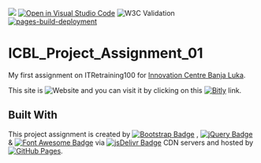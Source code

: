 [![](https://data.jsdelivr.com/v1/package/gh/BaleshSrle/baleshsrle.github.io/badge?style=rounded)](https://www.jsdelivr.com/package/gh/BaleshSrle/baleshsrle.github.io)
[![Open in Visual Studio Code](https://img.shields.io/static/v1?logo=visualstudiocode&label=&message=Open%20in%20Visual%20Studio%20Code&labelColor=2c2c32&color=007acc&logoColor=007acc)](https://open.vscode.dev/BaleshSrle/baleshsrle.github.io)
![W3C Validation](https://img.shields.io/w3c-validation/html?targetUrl=https%3A%2F%2Fbaleshsrle.github.io%2F)
[![pages-build-deployment](https://github.com/BaleshSrle/baleshsrle.github.io/actions/workflows/pages/pages-build-deployment/badge.svg?branch=main)](https://github.com/BaleshSrle/baleshsrle.github.io/actions/workflows/pages/pages-build-deployment)


# ICBL_Project_Assignment_01
My first assignment on ITRetraining100 for [Innovation Centre Banja Luka](https://icbl.ba/).

This site is ![Website](https://img.shields.io/website?url=https%3A%2F%2Fbaleshsrle.github.io%2F&logo=bootstrap&logoColor=white&labelColor=7952B3) and you can visit it by clicking on this [![Bitly](https://img.shields.io/badge/Bitly-ee6123?&logo=bitly&logoColor=white&labelColor=555555)](https://bit.ly/3S3rPY8) link.

## Built With
This project assignment is created by [![Bootstrap Badge](https://img.shields.io/github/v/release/twbs/bootstrap?filter=*v4*&logo=bootstrap&logoColor=white&label=Bootstrap&color=7952b3
)](@twbs)
 , [![jQuery Badge](https://img.shields.io/badge/jQuery-0769ad?logo=jquery&logoColor=white&labelColor=555555)](https://github.com/jquery)
 & [![Font Awesome Badge](https://img.shields.io/badge/Font_Awesome-528dd7?logo=fontawesome&logoColor=white&labelColor=555555)](https://github.com/FortAwesome/Font-Awesome)
 via [![jsDelivr Badge](https://img.shields.io/badge/jsDelivr-e84d3d?logo=jsdelivr&logoColor=white&labelColor=555555)](https://github.com/jsdelivr/jsdelivr)
 CDN servers and hosted by [![GitHub Pages](https://img.shields.io/badge/GitHub%20Pages-222222?logo=github&logoColor=white&labelColor=555555)](https://github.com/pages).

